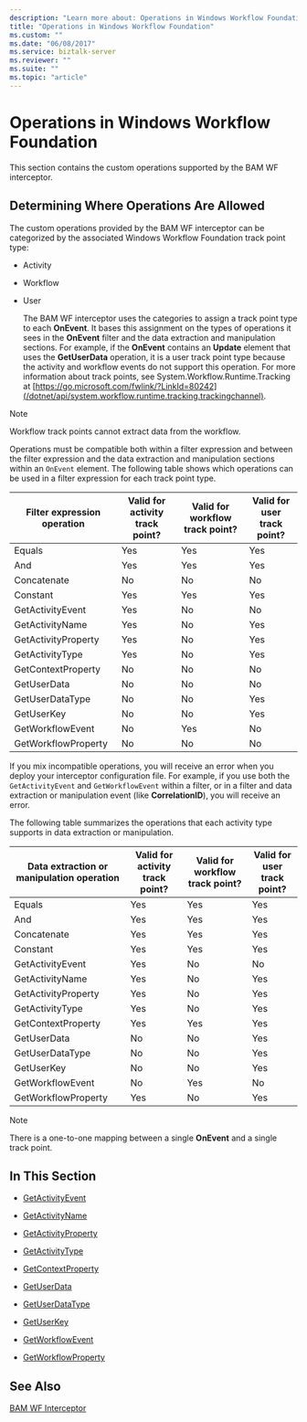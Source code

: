 ```yaml
---
description: "Learn more about: Operations in Windows Workflow Foundation"
title: "Operations in Windows Workflow Foundation"
ms.custom: ""
ms.date: "06/08/2017"
ms.service: biztalk-server
ms.reviewer: ""
ms.suite: ""
ms.topic: "article"
---
```

# Operations in Windows Workflow Foundation
This section contains the custom operations supported by the BAM WF interceptor.

## Determining Where Operations Are Allowed
 The custom operations provided by the BAM WF interceptor can be categorized by the associated Windows Workflow Foundation track point type:

- Activity

- Workflow

- User

  The BAM WF interceptor uses the categories to assign a track point type to each **OnEvent**. It bases this assignment on the types of operations it sees in the **OnEvent** filter and the data extraction and manipulation sections. For example, if the **OnEvent** contains an **Update** element that uses the **GetUserData** operation, it is a user track point type because the activity and workflow events do not support this operation. For more information about track points, see System.Workflow.Runtime.Tracking at [https://go.microsoft.com/fwlink/?LinkId=80242](/dotnet/api/system.workflow.runtime.tracking.trackingchannel).

> [!NOTE]
>  Workflow track points cannot extract data from the workflow.

 Operations must be compatible both within a filter expression and between the filter expression and the data extraction and manipulation sections within an `OnEvent` element. The following table shows which operations can be used in a filter expression for each track point type.

|Filter expression operation|Valid for activity track point?|Valid for workflow track point?|Valid for user track point?|
|---------------------------------|-------------------------------------|-------------------------------------|---------------------------------|
|Equals|Yes|Yes|Yes|
|And|Yes|Yes|Yes|
|Concatenate|No|No|No|
|Constant|Yes|Yes|Yes|
|GetActivityEvent|Yes|No|No|
|GetActivityName|Yes|No|Yes|
|GetActivityProperty|Yes|No|Yes|
|GetActivityType|Yes|No|Yes|
|GetContextProperty|No|No|No|
|GetUserData|No|No|No|
|GetUserDataType|No|No|Yes|
|GetUserKey|No|No|Yes|
|GetWorkflowEvent|No|Yes|No|
|GetWorkflowProperty|No|No|No|

 If you mix incompatible operations, you will receive an error when you deploy your interceptor configuration file. For example, if you use both the `GetActivityEvent` and `GetWorkflowEvent` within a filter, or in a filter and data extraction or manipulation event (like **CorrelationID**), you will receive an error.

 The following table summarizes the operations that each activity type supports in data extraction or manipulation.

|Data extraction or manipulation operation|Valid for activity track point?|Valid for workflow track point?|Valid for user track point?|
|-----------------------------------------------|-------------------------------------|-------------------------------------|---------------------------------|
|Equals|Yes|Yes|Yes|
|And|Yes|Yes|Yes|
|Concatenate|Yes|Yes|Yes|
|Constant|Yes|Yes|Yes|
|GetActivityEvent|Yes|No|No|
|GetActivityName|Yes|No|Yes|
|GetActivityProperty|Yes|No|Yes|
|GetActivityType|Yes|No|Yes|
|GetContextProperty|Yes|Yes|Yes|
|GetUserData|No|No|Yes|
|GetUserDataType|No|No|Yes|
|GetUserKey|No|No|Yes|
|GetWorkflowEvent|No|Yes|No|
|GetWorkflowProperty|Yes|No|Yes|

> [!NOTE]
>  There is a one-to-one mapping between a single **OnEvent** and a single track point.

## In This Section

-   [GetActivityEvent](../core/getactivityevent.md)

-   [GetActivityName](../core/getactivityname.md)

-   [GetActivityProperty](../core/getactivityproperty.md)

-   [GetActivityType](../core/getactivitytype.md)

-   [GetContextProperty](../core/getcontextproperty2.md)

-   [GetUserData](../core/getuserdata.md)

-   [GetUserDataType](../core/getuserdatatype.md)

-   [GetUserKey](../core/getuserkey.md)

-   [GetWorkflowEvent](../core/getworkflowevent.md)

-   [GetWorkflowProperty](../core/getworkflowproperty.md)

## See Also
 [BAM WF Interceptor](../core/bam-wf-interceptor.md)